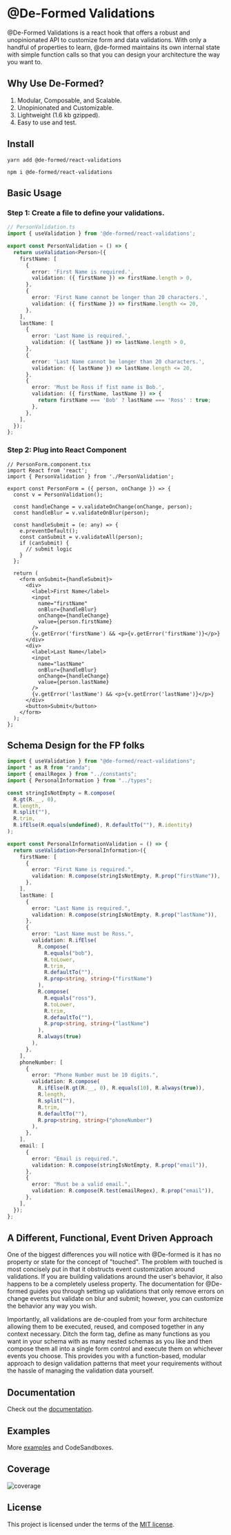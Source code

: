 # @De-Formed Validations

@De-Formed Validations is a react hook that offers a robust and unopinionated API to customize form and data validations. With only a handful of properties to learn, @de-formed maintains its own internal state with simple function calls so that you can design your architecture the way you want to.

## Why Use De-Formed?

1. Modular, Composable, and Scalable.
2. Unopinionated and Customizable.
3. Lightweight (1.6 kb gzipped).
3. Easy to use and test.

## Install
```
yarn add @de-formed/react-validations
```
```
npm i @de-formed/react-validations
```
## Basic Usage

### Step 1: Create a file to define your validations.
```ts
// PersonValidation.ts
import { useValidation } from '@de-formed/react-validations';

export const PersonValidation = () => {
  return useValidation<Person>({
    firstName: [
      {
        error: 'First Name is required.',
        validation: ({ firstName }) => firstName.length > 0,
      },
      {
        error: 'First Name cannot be longer than 20 characters.',
        validation: ({ firstName }) => firstName.length <= 20,
      },
    ],
    lastName: [
      {
        error: 'Last Name is required.',
        validation: ({ lastName }) => lastName.length > 0,
      },
      {
        error: 'Last Name cannot be longer than 20 characters.',
        validation: ({ lastName }) => lastName.length <= 20,
      },
      {
        error: 'Must be Ross if fist name is Bob.',
        validation: ({ firstName, lastName }) => {
          return firstName === 'Bob' ? lastName === 'Ross' : true;
        },
      },
    ],
  });
};
```

### Step 2: Plug into React Component
```tsx
// PersonForm.component.tsx
import React from 'react';
import { PersonValidation } from './PersonValidation';

export const PersonForm = ({ person, onChange }) => {
  const v = PersonValidation();

  const handleChange = v.validateOnChange(onChange, person);
  const handleBlur = v.validateOnBlur(person);

  const handleSubmit = (e: any) => {
    e.preventDefault();
    const canSubmit = v.validateAll(person);
    if (canSubmit) {
      // submit logic
    }
  };

  return (
    <form onSubmit={handleSubmit}>
      <div>
        <label>First Name</label>
        <input
          name="firstName"
          onBlur={handleBlur}
          onChange={handleChange}
          value={person.firstName}
        />
        {v.getError('firstName') && <p>{v.getError('firstName')}</p>}
      </div>
      <div>
        <label>Last Name</label>
        <input
          name="lastName"
          onBlur={handleBlur}
          onChange={handleChange}
          value={person.lastName}
        />
        {v.getError('lastName') && <p>{v.getError('lastName')}</p>}
      </div>
      <button>Submit</button>
    </form>
  );
};
```
## Schema Design for the FP folks
```ts
import { useValidation } from "@de-formed/react-validations";
import * as R from "ramda";
import { emailRegex } from "../constants";
import { PersonalInformation } from "../types";

const stringIsNotEmpty = R.compose(
  R.gt(R.__, 0),
  R.length,
  R.split(""),
  R.trim,
  R.ifElse(R.equals(undefined), R.defaultTo(""), R.identity)
);

export const PersonalInformationValidation = () => {
  return useValidation<PersonalInformation>({
    firstName: [
      {
        error: "First Name is required.",
        validation: R.compose(stringIsNotEmpty, R.prop("firstName")),
      },
    ],
    lastName: [
      {
        error: "Last Name is required.",
        validation: R.compose(stringIsNotEmpty, R.prop("lastName")),
      },
      {
        error: "Last Name must be Ross.",
        validation: R.ifElse(
          R.compose(
            R.equals("bob"),
            R.toLower,
            R.trim,
            R.defaultTo(""),
            R.prop<string, string>("firstName")
          ),
          R.compose(
            R.equals("ross"),
            R.toLower,
            R.trim,
            R.defaultTo(""),
            R.prop<string, string>("lastName")
          ),
          R.always(true)
        ),
      },
    ],
    phoneNumber: [
      {
        error: "Phone Number must be 10 digits.",
        validation: R.compose(
          R.ifElse(R.gt(R.__, 0), R.equals(10), R.always(true)),
          R.length,
          R.split(""),
          R.trim,
          R.defaultTo(""),
          R.prop<string, string>("phoneNumber")
        ),
      },
    ],
    email: [
      {
        error: "Email is required.",
        validation: R.compose(stringIsNotEmpty, R.prop("email")),
      },
      {
        error: "Must be a valid email.",
        validation: R.compose(R.test(emailRegex), R.prop("email")),
      },
    ],
  });
};
```

## A Different, Functional, Event Driven Approach
One of the biggest differences you will notice with @De-formed is it has no property or state for the concept of "touched". The problem with touched is most concisely put in that it obstructs event customization around validations. If you are building validations around the user's behavior, it also happens to be a completely useless property. The documentation for @De-formed guides you through setting up validations that only remove errors on change events but validate on blur and submit; however, you can customize the behavior any way you wish.

Importantly, all validations are de-coupled from your form architecture allowing them to be executed, reused, and composed together in any context necessary. Ditch the form tag, define as many functions as you want in your schema with as many nested schemas as you like and then compose them all into a single form control and execute them on whichever events you choose. This provides you with a function-based, modular approach to design validation patterns that meet your requirements without the hassle of managing the validation data yourself.

## Documentation

Check out the [documentation](https://github.com/prescottbreeden/de-formed-validations-react/wiki/Docs).

## Examples

More [examples](https://github.com/prescottbreeden/de-formed-validations-react/wiki/Examples) and CodeSandboxes.

## Coverage
![coverage](https://github.com/prescottbreeden/de-formed-validations-react/blob/master/coverage.png?raw=true)

## License

This project is licensed under the terms of the [MIT license](/LICENSE).
